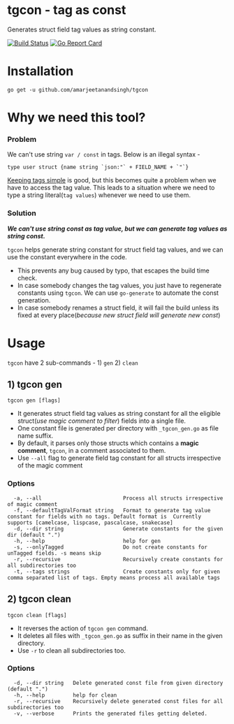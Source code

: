 # tgcon - tag as const
Generates struct field tag values as string constant.

[![Build Status](https://travis-ci.org/amarjeetanandsingh/tgcon.svg?branch=master "Travis CI status")](https://travis-ci.org/github/amarjeetanandsingh/tgcon)
[![Go Report Card](https://goreportcard.com/badge/github.com/amarjeetanandsingh/tgcon)](https://goreportcard.com/report/github.com/amarjeetanandsingh/tgcon)

# Installation
```shell script
go get -u github.com/amarjeetanandsingh/tgcon
```


# Why we need this tool?
### Problem
We can't use string `var / const` in tags. Below is an illegal syntax -
```golang
type user struct {name string `json:"` + FIELD_NAME + `"`}
```
[Keeping tags simple](https://github.com/golang/go/issues/4740#issuecomment-66074233) is good, but this becomes quite a problem when we have to access the tag value.
This leads to a situation where we need to type a string literal(`tag values`) whenever we need to use them. 


### Solution
_**We can't use string const as tag value, but we can generate tag values as string const.**_


`tgcon` helps generate string constant for struct field tag values, and we can use the constant everywhere in the code. 
- This prevents any bug caused by typo, that escapes the build time check.
- In case somebody changes the tag values, you just have to regenerate constants using `tgcon`. We can use `go-generate` to automate the const generation.
- In case somebody renames a struct field, it will fail the build unless its fixed at every place(_because new struct field will generate new const_)

# Usage
`tgcon` have 2 sub-commands - 1) `gen` 2) `clean`

## 1) tgcon gen
```
tgcon gen [flags]
```

- It generates struct field tag values as string constant for all the eligible struct(_use magic comment to filter_) fields into a single file. 
- One constant file is generated per directory with `_tgcon_gen.go` as file name suffix.
- By default, it parses only those structs which contains a **magic comment**, `tgcon`, in a comment associated to them.
- Use `--all` flag to generate field tag constant for all structs irrespective of the magic comment



### Options

```
  -a, --all                          Process all structs irrespective of magic comment
  -f, --defaultTagValFormat string   Format to generate tag value constant for fields with no tags. Default format is  Currently supports [camelcase, lispcase, pascalcase, snakecase]
  -d, --dir string                   Generate constants for the given dir (default ".")
  -h, --help                         help for gen
  -s, --onlyTagged                   Do not create constants for unTagged fields. -s means skip
  -r, --recursive                    Recursively create constants for all subdirectories too
  -t, --tags strings                 Create constants only for given comma separated list of tags. Empty means process all available tags
```

## 2) tgcon clean
```
tgcon clean [flags]
```

- It reverses the action of `tgcon gen` command.
- It deletes all files with `_tgcon_gen.go` as suffix in their name in the given directory.
- Use `-r` to clean all subdirectories too.



### Options
```
  -d, --dir string   Delete generated const file from given directory (default ".")
  -h, --help         help for clean
  -r, --recursive    Recursively delete generated const files for all subdirectories too
  -v, --verbose      Prints the generated files getting deleted.
```

[comment]: <> (# Your feedback matters, Create a google forms)
